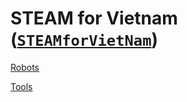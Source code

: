 # STEAM for Vietnam ([`STEAMforVietNam`](https://GitHub.com/STEAMforVietNam))

[Robots](robots)

[Tools](tools)